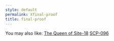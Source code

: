 ```yaml
---
style: default
permalink: Xfinal-proof
title: final-proof
---
```

You may also like:
[The Queen of Site-18](http://scp-wiki.net/the-queen-of-site-18)
[SCP-096](http://scp-wiki.net/scp-096)